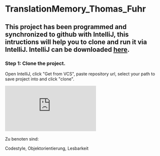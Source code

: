 # TranslationMemory_Thomas_Fuhr


## This project has been programmed and synchronized to github with IntelliJ, this intructions will help you to clone and run it via IntelliJ. IntelliJ can be downloaded [here](https://www.jetbrains.com/de-de/idea/download/#section=mac). 

### Step 1: Clone the project.

Open IntelliJ, click "Get from VCS", paste repository url, select your path to save project into and click "clone".


![alt text](https://github.com/fuhrthom/TranslationMemory_Thomas_Fuhr/blob/master/getFromVCS1.pdf)


Zu benoten sind:

Codestyle, Objektorientierung, Lesbarkeit
